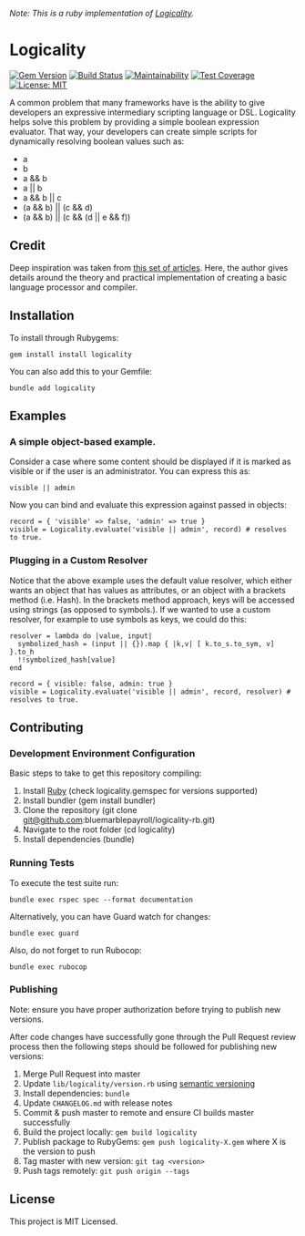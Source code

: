 *Note: This is a ruby implementation of [Logicality](https://github.com/bluemarblepayroll/logicality).*

# Logicality

[![Gem Version](https://badge.fury.io/rb/logicality.svg)](https://badge.fury.io/rb/logicality) [![Build Status](https://travis-ci.org/bluemarblepayroll/logicality-rb.svg?branch=master)](https://travis-ci.org/bluemarblepayroll/logicality-rb) [![Maintainability](https://api.codeclimate.com/v1/badges/c5ed72e2a272ca34b3ce/maintainability)](https://codeclimate.com/github/bluemarblepayroll/logicality-rb/maintainability) [![Test Coverage](https://api.codeclimate.com/v1/badges/c5ed72e2a272ca34b3ce/test_coverage)](https://codeclimate.com/github/bluemarblepayroll/logicality-rb/test_coverage) [![License: MIT](https://img.shields.io/badge/License-MIT-yellow.svg)](https://opensource.org/licenses/MIT)

A common problem that many frameworks have is the ability to give developers an expressive
intermediary scripting language or DSL. Logicality helps solve this problem by providing a simple
boolean expression evaluator.  That way, your developers can create simple scripts for dynamically
resolving boolean values such as:

* a
* b
* a && b
* a || b
* a && b || c
* (a && b) || (c && d)
* (a && b) || (c && (d || e && f))

## Credit

Deep inspiration was taken from [this set of articles](https://ruslanspivak.com/lsbasi-part7/).
Here, the author gives details around the theory and practical implementation of creating a basic
language processor and compiler.

## Installation

To install through Rubygems:

````
gem install install logicality
````

You can also add this to your Gemfile:

````
bundle add logicality
````

## Examples

### A simple object-based example.

Consider a case where some content should be displayed if it is marked as visible or if the user is an administrator. You can express this as:

````
visible || admin
````

Now you can bind and evaluate this expression against passed in objects:

````
record = { 'visible' => false, 'admin' => true }
visible = Logicality.evaluate('visible || admin', record) # resolves to true.
````

### Plugging in a Custom Resolver

Notice that the above example uses the default value resolver, which either wants an object that has values as attributes, or an object with a brackets method (i.e. Hash).  In the brackets method approach, keys will be accessed using strings (as opposed to symbols.).  If we wanted to use a custom resolver, for example to use symbols as keys, we could do this:

````
resolver = lambda do |value, input|
  symbolized_hash = (input || {}).map { |k,v| [ k.to_s.to_sym, v] }.to_h
  !!symbolized_hash[value]
end

record = { visible: false, admin: true }
visible = Logicality.evaluate('visible || admin', record, resolver) # resolves to true.
````

## Contributing

### Development Environment Configuration

Basic steps to take to get this repository compiling:

1. Install [Ruby](https://www.ruby-lang.org/en/documentation/installation/) (check logicality.gemspec for versions supported)
2. Install bundler (gem install bundler)
3. Clone the repository (git clone git@github.com:bluemarblepayroll/logicality-rb.git)
4. Navigate to the root folder (cd logicality)
5. Install dependencies (bundle)

### Running Tests

To execute the test suite run:

````
bundle exec rspec spec --format documentation
````

Alternatively, you can have Guard watch for changes:

````
bundle exec guard
````

Also, do not forget to run Rubocop:

````
bundle exec rubocop
````

### Publishing

Note: ensure you have proper authorization before trying to publish new versions.

After code changes have successfully gone through the Pull Request review process then the following steps should be followed for publishing new versions:

1. Merge Pull Request into master
2. Update ```lib/logicality/version.rb``` using [semantic versioning](https://semver.org/)
3. Install dependencies: ```bundle```
4. Update ```CHANGELOG.md``` with release notes
5. Commit & push master to remote and ensure CI builds master successfully
6. Build the project locally: `gem build logicality`
7. Publish package to RubyGems: `gem push logicality-X.gem` where X is the version to push
8. Tag master with new version: `git tag <version>`
9. Push tags remotely: `git push origin --tags`

## License

This project is MIT Licensed.
